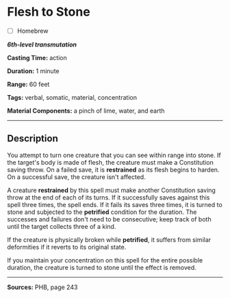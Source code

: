 # Flesh to Stone

- [ ] Homebrew

***6th-level transmutation***

**Casting Time:** action

**Duration:** 1 minute

**Range:** 60 feet

**Tags:** verbal, somatic, material, concentration

**Material Components:** a pinch of lime, water, and earth

---

## Description
You attempt to turn one creature that you can see within range into stone.
If the target's body is made of flesh, the creature must make a Constitution saving throw.
On a failed save, it is **restrained** as its flesh begins to harden.
On a successful save, the creature isn't affected.

A creature **restrained** by this spell must make another Constitution saving throw at the end of each of its turns.
If it successfully saves against this spell three times, the spell ends.
If it fails its saves three times, it is turned to stone and subjected to the **petrified** condition for the duration.
The successes and failures don't need to be consecutive; keep track of both until the target collects three of a kind.

If the creature is physically broken while **petrified**, it suffers from similar deformities if it reverts to its original state.

If you maintain your concentration on this spell for the entire possible duration, the creature is turned to stone until the effect is removed.

---

**Sources:** PHB, page 243
